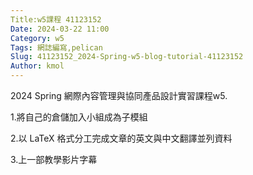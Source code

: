 ```yaml
---
Title:w5課程 41123152
Date: 2024-03-22 11:00
Category: w5
Tags: 網誌編寫,pelican
Slug: 41123152_2024-Spring-w5-blog-tutorial-41123152
Author: kmol
---
```


2024 Spring 網際內容管理與協同產品設計實習課程w5.

<!-- PELICAN_END_SUMMARY -->

1.將自己的倉儲加入小組成為子模組

2.以 LaTeX 格式分工完成文章的英文與中文翻譯並列資料

3.上一部教學影片字幕

